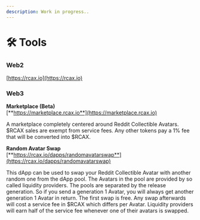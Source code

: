 ```yaml
---
description: Work in progress..
---
```


# 🛠 Tools

### Web2

[https://rcax.io](https://rcax.io)

### Web3

**Marketplace (Beta)**\
[**https://marketplace.rcax.io**](https://marketplace.rcax.io)

A marketplace completely centered around Reddit Collectible Avatars. $RCAX sales are exempt from service fees. Any other tokens pay a 1% fee that will be converted into $RCAX.

**Random Avatar Swap** \
[**https://rcax.io/dapps/randomavatarswap**](https://rcax.io/dapps/randomavatarswap)

This dApp can be used to swap your Reddit Collectible Avatar with another random one from the dApp pool. The Avatars in the pool are provided by so called liquidity providers. The pools are separated by the release generation. So if you send a generation 1 Avatar, you will always get another generation 1 Avatar in return. The first swap is free. Any swap afterwards will cost a service fee in $RCAX which differs per Avatar. Liquidity providers will earn half of the service fee whenever one of their avatars is swapped.
